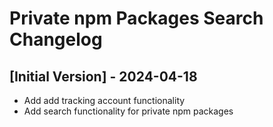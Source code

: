 # Private npm Packages Search Changelog

## [Initial Version] - 2024-04-18

- Add add tracking account functionality
- Add search functionality for private npm packages
